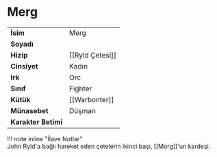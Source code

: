 # Merg   
|  |  |  
|---|---|  
| **İsim** | Merg |  
| **Soyadı** |  |  
| **Hizip** | [[Ryld Çetesi]] |  
| **Cinsiyet** | Kadın |  
| **Irk** | Orc |  
| **Sınıf** | Fighter |  
| **Kütük** | [[Warbonter]] |  
| **Münasebet** | Düşman |  
| **Karakter Betimi** |  |  
  
  
!!! note inline "İlave Notlar"  
	John Ryld'a bağlı hareket eden çetelerin ikinci başı, [[Morg]]'un kardeşi.  
  
  
